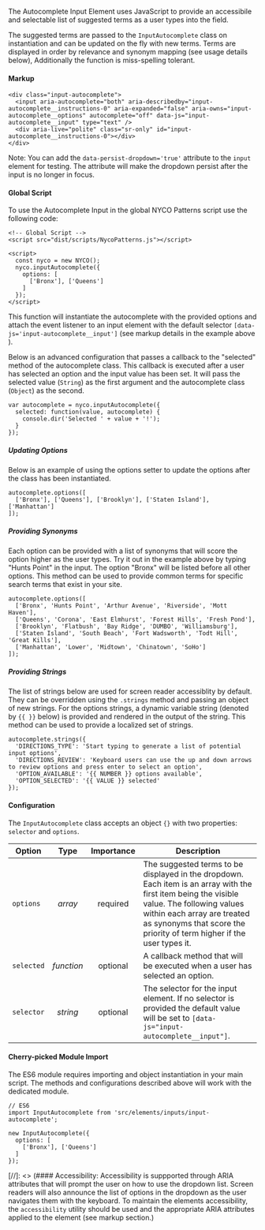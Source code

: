 The Autocomplete Input Element uses JavaScript to provide an accessibile and selectable list of suggested terms as a user types into the field.

The suggested terms are passed to the <code>InputAutocomplete</code> class on instantiation and can be updated on the fly with new terms. Terms are displayed in order by relevance and synonym mapping (see usage details below), Additionally the function is miss-spelling tolerant.

#### Markup

    <div class="input-autocomplete">
      <input aria-autocomplete="both" aria-describedby="input-autocomplete__instructions-0" aria-expanded="false" aria-owns="input-autocomplete__options" autocomplete="off" data-js="input-autocomplete__input" type="text" />
      <div aria-live="polite" class="sr-only" id="input-autocomplete__instructions-0"></div>
    </div>

Note: You can add the `data-persist-dropdown='true'` attribute to the `input` element for testing. The attribute will make the dropdown persist after the input is no longer in focus.

#### Global Script

To use the Autocomplete Input in the global NYCO Patterns script use the following code:

    <!-- Global Script -->
    <script src="dist/scripts/NycoPatterns.js"></script>

    <script>
      const nyco = new NYCO();
      nyco.inputAutocomplete({
        options: [
          ['Bronx'], ['Queens']
        ]
      });
    </script>

This function will instantiate the autocomplete with the provided options and attach the event listener to an input element with the default selector `[data-js='input-autocomplete__input']` (see markup details in the example above ).

Below is an advanced configuration that passes a callback to the "selected" method of the autocomplete class. This callback is executed after a user has selected an option and the input value has been set. It will pass the selected value (`String`) as the first argument and the autocomplete class (`Object`) as the second.

    var autocomplete = nyco.inputAutocomplete({
      selected: function(value, autocomplete) {
        console.dir('Selected ' + value + '!');
      }
    });

##### Updating Options

Below is an example of using the options setter to update the options after the class has been instantiated.

    autocomplete.options([
      ['Bronx'], ['Queens'], ['Brooklyn'], ['Staten Island'], ['Manhattan']
    ]);

##### Providing Synonyms

Each option can be provided with a list of synonyms that will score the option higher as the user types. Try it out in the example above by typing "Hunts Point" in the input. The option "Bronx" will be listed before all other options. This method can be used to provide common terms for specific search terms that exist in your site.

    autocomplete.options([
      ['Bronx', 'Hunts Point', 'Arthur Avenue', 'Riverside', 'Mott Haven'],
      ['Queens', 'Corona', 'East Elmhurst', 'Forest Hills', 'Fresh Pond'],
      ['Brooklyn', 'Flatbush', 'Bay Ridge', 'DUMBO', 'Williamsburg'],
      ['Staten Island', 'South Beach', 'Fort Wadsworth', 'Todt Hill', 'Great Kills'],
      ['Manhattan', 'Lower', 'Midtown', 'Chinatown', 'SoHo']
    ]);

##### Providing Strings

The list of strings below are used for screen reader accessiblity by default. They can be overridden using the `.strings` method and passing an object of new strings. For the options strings, a dynamic variable string (denoted by `{{ }}` below) is provided and rendered in the output of the string. This method can be used to provide a localized set of strings.

    autocomplete.strings({
      'DIRECTIONS_TYPE': 'Start typing to generate a list of potential input options',
      'DIRECTIONS_REVIEW': 'Keyboard users can use the up and down arrows to review options and press enter to select an option',
      'OPTION_AVAILABLE': '{{ NUMBER }} options available',
      'OPTION_SELECTED': '{{ VALUE }} selected'
    });

#### Configuration

The `InputAutocomplete` class accepts an object `{}` with two properties: `selector` and `options`.

Option          | Type        | Importance | Description
----------------|:-----------:|:----------:|------------|
`options`       | *array*         | required   | The suggested terms to be displayed in the dropdown. Each item is an array with the first item being the visible value. The following values within each array are treated as synonyms that score the priority of term higher if the user types it.
`selected`      | *function* | optional   | A callback method that will be executed when a user has selected an option.
`selector`      | *string* | optional   | The selector for the input element. If no selector is provided the default value will be set to `[data-js="input-autocomplete__input"]`.

#### Cherry-picked Module Import

The ES6 module requires importing and object instantiation in your main script. The methods and configurations described above will work with the dedicated module.

    // ES6
    import InputAutocomplete from 'src/elements/inputs/input-autocomplete';

    new InputAutocomplete({
      options: [
        ['Bronx'], ['Queens']
      ]
    });

[//]: <> (#### Accessibility: Accessibility is suppported through ARIA attributes that will prompt the user on how to use the dropdown list. Screen readers will also announce the list of options in the dropdown as the user navigates them with the keyboard. To maintain the elements accessibility, the `accessibility` utility should be used and the appropriate ARIA attributes applied to the element (see markup section.)